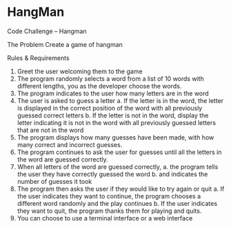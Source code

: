 # HangMan
Code Challenge – Hangman

The Problem
Create a game of hangman

Rules & Requirements
1. Greet the user welcoming them to the game
2. The program randomly selects a word from a list of 10 words with different lengths, you as the developer choose
the words.
3. The program indicates to the user how many letters are in the word
4. The user is asked to guess a letter
  a. If the letter is in the word, the letter is displayed in the correct position of the word with all previously
  guessed correct letters
  b. If the letter is not in the word, display the letter indicating it is not in the word with all previously guessed
  letters that are not in the word
5. The program displays how many guesses have been made, with how many correct and incorrect guesses.
6. The program continues to ask the user for guesses until all the letters in the word are guessed correctly.
7. When all letters of the word are guessed correctly,
  a. the program tells the user they have correctly guessed the word
  b. and indicates the number of guesses it took
8. The program then asks the user if they would like to try again or quit
  a. If the user indicates they want to continue, the program chooses a different word randomly and the play
  continues
  b. If the user indicates they want to quit, the program thanks them for playing and quits.
9. You can choose to use a terminal interface or a web interface
